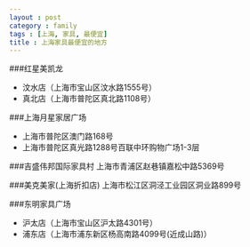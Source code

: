 ```yaml
---
layout : post
category : family
tags : [上海, 家具, 最便宜]
title : 上海家具最便宜的地方
---
```


###红星美凯龙
- 汶水店（上海市宝山区汶水路1555号）
- 真北店（上海市普陀区真北路1108号）

###上海月星家居广场
- 上海市普陀区澳门路168号
- 上海市普陀区真光路1288号百联中环购物广场1-3层

###吉盛伟邦国际家具村
上海市青浦区赵巷镇嘉松中路5369号

###美克美家(上海折扣店)
上海市松江区洞泾工业园区洞业路899号

###东明家具广场
- 沪太店（上海市宝山区沪太路4301号）
- 浦东店（上海市浦东新区杨高南路4099号(近成山路)）
